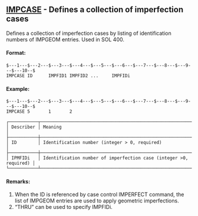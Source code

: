 ## [IMPCASE](https://help.hexagonmi.com/bundle/MSC_Nastran_2022.4/page/Nastran_Combined_Book/qrg/bulkfgil/TOC.IMPCASE.xhtml) - Defines a collection of imperfection cases

Defines a collection of imperfection cases by listing of identification numbers of IMPGEOM entries. Used in SOL 400.

#### Format:

```nastran
$---1---$---2---$---3---$---4---$---5---$---6---$---7---$---8---$---9---$---10--$
IMPCASE ID      IMPFID1 IMPFID2 ...     IMPFIDi                                 
```

#### Example:

```nastran
$---1---$---2---$---3---$---4---$---5---$---6---$---7---$---8---$---9---$---10--$
IMPCASE 5       1       2                                                       
```

```text
┌───────────┬───────────────────────────────────────────────────────────────────┐
│ Describer │ Meaning                                                           │
├───────────┼───────────────────────────────────────────────────────────────────┤
│ ID        │ Identification number (integer > 0, required)                     │
├───────────┼───────────────────────────────────────────────────────────────────┤
│ IPMFIDi   │ Identification number of imperfection case (integer >0, required) │
└───────────┴───────────────────────────────────────────────────────────────────┘
```

#### Remarks:

1. When the ID is referenced by case control IMPERFECT command, the list of IMPGEOM entries are used to apply geometric imperfections.
2. “THRU” can be used to specify IMPFIDi.

